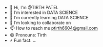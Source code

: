 - 👋 Hi, I’m @TIRTH PATEL
- 👀 I’m interested in DATA SCIENCE 
- 🌱 I’m currently learning DATA SCIENCE 
- 💞️ I’m looking to collaborate on
- 📫 How to reach me ptirth6604@gmail.com
- 😄 Pronouns: Tirth
- ⚡ Fun fact: ...

<!---
TIRTH241006/TIRTH241006 is a ✨ special ✨ repository because its `README.md` (this file) appears on your GitHub profile.
You can click the Preview link to take a look at your changes.
--->
